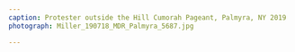 ```yaml
---
caption: Protester outside the Hill Cumorah Pageant, Palmyra, NY 2019
photograph: Miller_190718_MDR_Palmyra_5687.jpg

---
```

